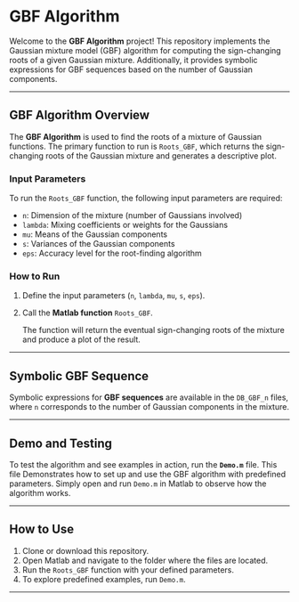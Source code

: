 # GBF Algorithm

Welcome to the **GBF Algorithm** project! This repository implements the Gaussian mixture model (GBF) algorithm for computing the sign-changing roots of a given Gaussian mixture. Additionally, it provides symbolic expressions for GBF sequences based on the number of Gaussian components.

---

## GBF Algorithm Overview

The **GBF Algorithm** is used to find the roots of a mixture of Gaussian functions. The primary function to run is `Roots_GBF`, which returns the sign-changing roots of the Gaussian mixture and generates a descriptive plot.

### Input Parameters

To run the `Roots_GBF` function, the following input parameters are required:

- `n`: Dimension of the mixture (number of Gaussians involved)
- `lambda`: Mixing coefficients or weights for the Gaussians
- `mu`: Means of the Gaussian components
- `s`: Variances of the Gaussian components
- `eps`: Accuracy level for the root-finding algorithm

### How to Run

1. Define the input parameters (`n`, `lambda`, `mu`, `s`, `eps`).
2. Call the **Matlab function** `Roots_GBF`.
   
   The function will return the eventual sign-changing roots of the mixture and produce a plot of the result.

---

## Symbolic GBF Sequence

Symbolic expressions for **GBF sequences** are available in the `DB_GBF_n` files, where `n` corresponds to the number of Gaussian components in the mixture. 

---

## Demo and Testing

To test the algorithm and see examples in action, run the **`Demo.m`** file. This file Demonstrates how to set up and use the GBF algorithm with predefined parameters. Simply open and run `Demo.m` in Matlab to observe how the algorithm works.

---

## How to Use

1. Clone or download this repository.
2. Open Matlab and navigate to the folder where the files are located.
3. Run the `Roots_GBF` function with your defined parameters.
4. To explore predefined examples, run `Demo.m`.

---
